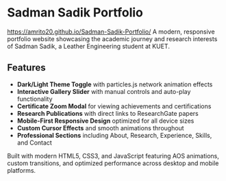 # Sadman Sadik Portfolio
https://amrito20.github.io/Sadman-Sadik-Portfolio/
A modern, responsive portfolio website showcasing the academic journey and research interests of Sadman Sadik, a Leather Engineering student at KUET.

## Features
- **Dark/Light Theme Toggle** with particles.js network animation effects
- **Interactive Gallery Slider** with manual controls and auto-play functionality  
- **Certificate Zoom Modal** for viewing achievements and certifications
- **Research Publications** with direct links to ResearchGate papers
- **Mobile-First Responsive Design** optimized for all device sizes
- **Custom Cursor Effects** and smooth animations throughout
- **Professional Sections** including About, Research, Experience, Skills, and Contact

Built with modern HTML5, CSS3, and JavaScript featuring AOS animations, custom transitions, and optimized performance across desktop and mobile platforms. 
